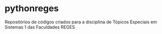 pythonreges
===========

Repositórios de códigos criados para a disciplina de Tópicos Especiais em Sistemas 1 das Faculdades REGES
